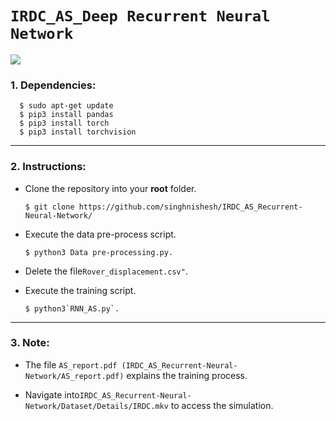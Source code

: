 # `IRDC_AS_Deep Recurrent Neural Network`

<img src="https://user-images.githubusercontent.com/64838088/109211534-5eab7880-77d4-11eb-817f-dd36c64854ff.jpg"/>

### 1. Dependencies:

      $ sudo apt-get update
      $ pip3 install pandas
      $ pip3 install torch 
      $ pip3 install torchvision
      
-------------------------------------------------------------------------------------------------------------------------------------------------------

### 2. Instructions:

* Clone the repository into your **root** folder.

      $ git clone https://github.com/singhnishesh/IRDC_AS_Recurrent-Neural-Network/
      
* Execute the data pre-process script.       
    
      $ python3 Data pre-processing.py.
  
* Delete the file`Rover_displacement.csv"`.  
  
* Execute the training script.

      $ python3`RNN_AS.py`.

-------------------------------------------------------------------------------------------------------------------------------------------------------

### 3. Note:  

* The file `AS_report.pdf (IRDC_AS_Recurrent-Neural-Network/AS_report.pdf)` explains the training process.  

* Navigate into`IRDC_AS_Recurrent-Neural-Network/Dataset/Details/IRDC.mkv` to access the simulation.


